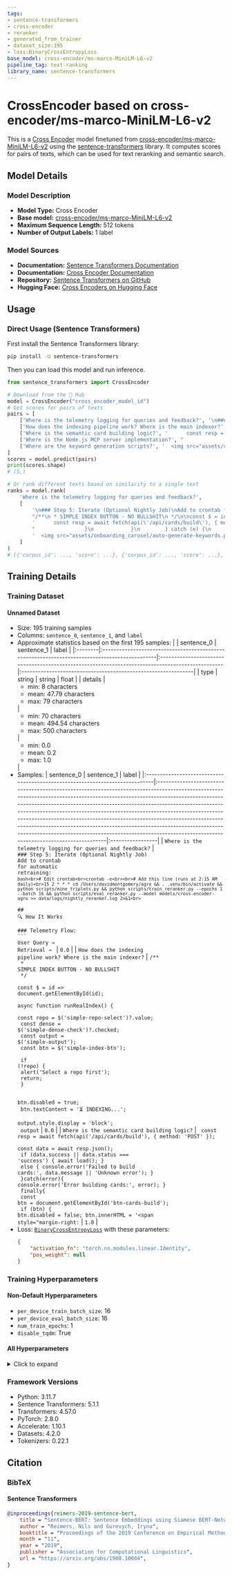 ```yaml
---
tags:
- sentence-transformers
- cross-encoder
- reranker
- generated_from_trainer
- dataset_size:195
- loss:BinaryCrossEntropyLoss
base_model: cross-encoder/ms-marco-MiniLM-L6-v2
pipeline_tag: text-ranking
library_name: sentence-transformers
---
```


# CrossEncoder based on cross-encoder/ms-marco-MiniLM-L6-v2

This is a [Cross Encoder](https://www.sbert.net/docs/cross_encoder/usage/usage.html) model finetuned from [cross-encoder/ms-marco-MiniLM-L6-v2](https://huggingface.co/cross-encoder/ms-marco-MiniLM-L6-v2) using the [sentence-transformers](https://www.SBERT.net) library. It computes scores for pairs of texts, which can be used for text reranking and semantic search.

## Model Details

### Model Description
- **Model Type:** Cross Encoder
- **Base model:** [cross-encoder/ms-marco-MiniLM-L6-v2](https://huggingface.co/cross-encoder/ms-marco-MiniLM-L6-v2) <!-- at revision c5ee24cb16019beea0893ab7796b1df96625c6b8 -->
- **Maximum Sequence Length:** 512 tokens
- **Number of Output Labels:** 1 label
<!-- - **Training Dataset:** Unknown -->
<!-- - **Language:** Unknown -->
<!-- - **License:** Unknown -->

### Model Sources

- **Documentation:** [Sentence Transformers Documentation](https://sbert.net)
- **Documentation:** [Cross Encoder Documentation](https://www.sbert.net/docs/cross_encoder/usage/usage.html)
- **Repository:** [Sentence Transformers on GitHub](https://github.com/UKPLab/sentence-transformers)
- **Hugging Face:** [Cross Encoders on Hugging Face](https://huggingface.co/models?library=sentence-transformers&other=cross-encoder)

## Usage

### Direct Usage (Sentence Transformers)

First install the Sentence Transformers library:

```bash
pip install -U sentence-transformers
```

Then you can load this model and run inference.
```python
from sentence_transformers import CrossEncoder

# Download from the 🤗 Hub
model = CrossEncoder("cross_encoder_model_id")
# Get scores for pairs of texts
pairs = [
    ['Where is the telemetry logging for queries and feedback?', '\n### Step 5: Iterate (Optional Nightly Job)\nAdd to crontab for automatic retraining:\n```bash\n# Edit crontab\ncrontab -e\n\n# Add this line (runs at 2:15 AM daily)\n15 2 * * * cd /Users/davidmontgomery/agro && . .venv/bin/activate && python scripts/mine_triplets.py && python scripts/train_reranker.py --epochs 1 --batch 16 && python scripts/eval_reranker.py --model models/cross-encoder-agro >> data/logs/nightly_reranker.log 2>&1\n```\n\n## 🔍 How It Works\n\n### Telemetry Flow:\n```\nUser Query → Retrieval → '],
    ['How does the indexing pipeline work? Where is the main indexer?', "/**\n * SIMPLE INDEX BUTTON - NO BULLSHIT\n */\n\nconst $ = id => document.getElementById(id);\n\nasync function runRealIndex() {\n    const repo = $('simple-repo-select')?.value;\n    const dense = $('simple-dense-check')?.checked;\n    const output = $('simple-output');\n    const btn = $('simple-index-btn');\n    \n    if (!repo) {\n        alert('Select a repo first');\n        return;\n    }\n    \n    btn.disabled = true;\n    btn.textContent = '⏳ INDEXING...';\n    output.style.display = 'block';\n    output"],
    ['Where is the semantic card building logic?', '      const resp = await fetch(api(\'/api/cards/build\'), { method: \'POST\' });\n      const data = await resp.json();\n      if (data.success || data.status === \'success\') { await load(); }\n      else { console.error(\'Failed to build cards:\', data.message || \'Unknown error\'); }\n    }catch(error){ console.error(\'Error building cards:\', error); }\n    finally{\n      const btn = document.getElementById(\'btn-cards-build\');\n      if (btn) { btn.disabled = false; btn.innerHTML = \'<span style="margin-right:'],
    ['Where is the Node.js MCP server implementation?', "                }\n            }\n        } catch (e) {\n            if (outputEl) outputEl.textContent = `✗ Error: ${e.message}`;\n            \n            if (window.showStatus) {\n                window.showStatus(`stdio MCP test failed: ${e.message}`, 'error');\n            }\n        } finally {\n            if (btn) btn.disabled = false;\n        }\n    }\n\n    /**\n     * Initialize MCP server management UI\n     */\n    function initMCPServerUI() {\n        // Bind HTTP server buttons\n        const btn"],
    ['Where are the keyword generation scripts?', '  <img src="assets/onboarding_carosel/auto-generate-keywords.png" alt="Auto-Generate Keywords" />\n</a>\n\nThe `scripts/` folder contains tools to analyze your codebase and generate optimal configurations:\n\n```bash\ncd /path/to/agro/scripts\n\n# Analyze a repo to find important keywords\npython analyze_keywords.py /path/to/your/agro\n\n# Enhanced version with more insights\npython analyze_keywords_v2.py /path/to/your/agro\n\n# Output shows:\n\n\n# - Most common file types\n\n\n# - Directory structure\n\n\n# - Sugges'],
]
scores = model.predict(pairs)
print(scores.shape)
# (5,)

# Or rank different texts based on similarity to a single text
ranks = model.rank(
    'Where is the telemetry logging for queries and feedback?',
    [
        '\n### Step 5: Iterate (Optional Nightly Job)\nAdd to crontab for automatic retraining:\n```bash\n# Edit crontab\ncrontab -e\n\n# Add this line (runs at 2:15 AM daily)\n15 2 * * * cd /Users/davidmontgomery/agro && . .venv/bin/activate && python scripts/mine_triplets.py && python scripts/train_reranker.py --epochs 1 --batch 16 && python scripts/eval_reranker.py --model models/cross-encoder-agro >> data/logs/nightly_reranker.log 2>&1\n```\n\n## 🔍 How It Works\n\n### Telemetry Flow:\n```\nUser Query → Retrieval → ',
        "/**\n * SIMPLE INDEX BUTTON - NO BULLSHIT\n */\n\nconst $ = id => document.getElementById(id);\n\nasync function runRealIndex() {\n    const repo = $('simple-repo-select')?.value;\n    const dense = $('simple-dense-check')?.checked;\n    const output = $('simple-output');\n    const btn = $('simple-index-btn');\n    \n    if (!repo) {\n        alert('Select a repo first');\n        return;\n    }\n    \n    btn.disabled = true;\n    btn.textContent = '⏳ INDEXING...';\n    output.style.display = 'block';\n    output",
        '      const resp = await fetch(api(\'/api/cards/build\'), { method: \'POST\' });\n      const data = await resp.json();\n      if (data.success || data.status === \'success\') { await load(); }\n      else { console.error(\'Failed to build cards:\', data.message || \'Unknown error\'); }\n    }catch(error){ console.error(\'Error building cards:\', error); }\n    finally{\n      const btn = document.getElementById(\'btn-cards-build\');\n      if (btn) { btn.disabled = false; btn.innerHTML = \'<span style="margin-right:',
        "                }\n            }\n        } catch (e) {\n            if (outputEl) outputEl.textContent = `✗ Error: ${e.message}`;\n            \n            if (window.showStatus) {\n                window.showStatus(`stdio MCP test failed: ${e.message}`, 'error');\n            }\n        } finally {\n            if (btn) btn.disabled = false;\n        }\n    }\n\n    /**\n     * Initialize MCP server management UI\n     */\n    function initMCPServerUI() {\n        // Bind HTTP server buttons\n        const btn",
        '  <img src="assets/onboarding_carosel/auto-generate-keywords.png" alt="Auto-Generate Keywords" />\n</a>\n\nThe `scripts/` folder contains tools to analyze your codebase and generate optimal configurations:\n\n```bash\ncd /path/to/agro/scripts\n\n# Analyze a repo to find important keywords\npython analyze_keywords.py /path/to/your/agro\n\n# Enhanced version with more insights\npython analyze_keywords_v2.py /path/to/your/agro\n\n# Output shows:\n\n\n# - Most common file types\n\n\n# - Directory structure\n\n\n# - Sugges',
    ]
)
# [{'corpus_id': ..., 'score': ...}, {'corpus_id': ..., 'score': ...}, ...]
```

<!--
### Direct Usage (Transformers)

<details><summary>Click to see the direct usage in Transformers</summary>

</details>
-->

<!--
### Downstream Usage (Sentence Transformers)

You can finetune this model on your own dataset.

<details><summary>Click to expand</summary>

</details>
-->

<!--
### Out-of-Scope Use

*List how the model may foreseeably be misused and address what users ought not to do with the model.*
-->

<!--
## Bias, Risks and Limitations

*What are the known or foreseeable issues stemming from this model? You could also flag here known failure cases or weaknesses of the model.*
-->

<!--
### Recommendations

*What are recommendations with respect to the foreseeable issues? For example, filtering explicit content.*
-->

## Training Details

### Training Dataset

#### Unnamed Dataset

* Size: 195 training samples
* Columns: <code>sentence_0</code>, <code>sentence_1</code>, and <code>label</code>
* Approximate statistics based on the first 195 samples:
  |         | sentence_0                                                                                    | sentence_1                                                                                       | label                                                         |
  |:--------|:----------------------------------------------------------------------------------------------|:-------------------------------------------------------------------------------------------------|:--------------------------------------------------------------|
  | type    | string                                                                                        | string                                                                                           | float                                                         |
  | details | <ul><li>min: 8 characters</li><li>mean: 47.79 characters</li><li>max: 79 characters</li></ul> | <ul><li>min: 70 characters</li><li>mean: 494.54 characters</li><li>max: 500 characters</li></ul> | <ul><li>min: 0.0</li><li>mean: 0.2</li><li>max: 1.0</li></ul> |
* Samples:
  | sentence_0                                                                   | sentence_1                                                                                                                                                                                                                                                                                                                                                                                                                                                                                                                                                                                    | label            |
  |:-----------------------------------------------------------------------------|:----------------------------------------------------------------------------------------------------------------------------------------------------------------------------------------------------------------------------------------------------------------------------------------------------------------------------------------------------------------------------------------------------------------------------------------------------------------------------------------------------------------------------------------------------------------------------------------------|:-----------------|
  | <code>Where is the telemetry logging for queries and feedback?</code>        | <code><br>### Step 5: Iterate (Optional Nightly Job)<br>Add to crontab for automatic retraining:<br>```bash<br># Edit crontab<br>crontab -e<br><br># Add this line (runs at 2:15 AM daily)<br>15 2 * * * cd /Users/davidmontgomery/agro && . .venv/bin/activate && python scripts/mine_triplets.py && python scripts/train_reranker.py --epochs 1 --batch 16 && python scripts/eval_reranker.py --model models/cross-encoder-agro >> data/logs/nightly_reranker.log 2>&1<br>```<br><br>## 🔍 How It Works<br><br>### Telemetry Flow:<br>```<br>User Query → Retrieval → </code>                | <code>0.0</code> |
  | <code>How does the indexing pipeline work? Where is the main indexer?</code> | <code>/**<br> * SIMPLE INDEX BUTTON - NO BULLSHIT<br> */<br><br>const $ = id => document.getElementById(id);<br><br>async function runRealIndex() {<br>    const repo = $('simple-repo-select')?.value;<br>    const dense = $('simple-dense-check')?.checked;<br>    const output = $('simple-output');<br>    const btn = $('simple-index-btn');<br>    <br>    if (!repo) {<br>        alert('Select a repo first');<br>        return;<br>    }<br>    <br>    btn.disabled = true;<br>    btn.textContent = '⏳ INDEXING...';<br>    output.style.display = 'block';<br>    output</code> | <code>0.0</code> |
  | <code>Where is the semantic card building logic?</code>                      | <code>      const resp = await fetch(api('/api/cards/build'), { method: 'POST' });<br>      const data = await resp.json();<br>      if (data.success \|\| data.status === 'success') { await load(); }<br>      else { console.error('Failed to build cards:', data.message \|\| 'Unknown error'); }<br>    }catch(error){ console.error('Error building cards:', error); }<br>    finally{<br>      const btn = document.getElementById('btn-cards-build');<br>      if (btn) { btn.disabled = false; btn.innerHTML = '<span style="margin-right:</code>                                    | <code>1.0</code> |
* Loss: [<code>BinaryCrossEntropyLoss</code>](https://sbert.net/docs/package_reference/cross_encoder/losses.html#binarycrossentropyloss) with these parameters:
  ```json
  {
      "activation_fn": "torch.nn.modules.linear.Identity",
      "pos_weight": null
  }
  ```

### Training Hyperparameters
#### Non-Default Hyperparameters

- `per_device_train_batch_size`: 16
- `per_device_eval_batch_size`: 16
- `num_train_epochs`: 1
- `disable_tqdm`: True

#### All Hyperparameters
<details><summary>Click to expand</summary>

- `overwrite_output_dir`: False
- `do_predict`: False
- `eval_strategy`: no
- `prediction_loss_only`: True
- `per_device_train_batch_size`: 16
- `per_device_eval_batch_size`: 16
- `per_gpu_train_batch_size`: None
- `per_gpu_eval_batch_size`: None
- `gradient_accumulation_steps`: 1
- `eval_accumulation_steps`: None
- `torch_empty_cache_steps`: None
- `learning_rate`: 5e-05
- `weight_decay`: 0.0
- `adam_beta1`: 0.9
- `adam_beta2`: 0.999
- `adam_epsilon`: 1e-08
- `max_grad_norm`: 1
- `num_train_epochs`: 1
- `max_steps`: -1
- `lr_scheduler_type`: linear
- `lr_scheduler_kwargs`: {}
- `warmup_ratio`: 0.0
- `warmup_steps`: 0
- `log_level`: passive
- `log_level_replica`: warning
- `log_on_each_node`: True
- `logging_nan_inf_filter`: True
- `save_safetensors`: True
- `save_on_each_node`: False
- `save_only_model`: False
- `restore_callback_states_from_checkpoint`: False
- `no_cuda`: False
- `use_cpu`: False
- `use_mps_device`: False
- `seed`: 42
- `data_seed`: None
- `jit_mode_eval`: False
- `bf16`: False
- `fp16`: False
- `fp16_opt_level`: O1
- `half_precision_backend`: auto
- `bf16_full_eval`: False
- `fp16_full_eval`: False
- `tf32`: None
- `local_rank`: 0
- `ddp_backend`: None
- `tpu_num_cores`: None
- `tpu_metrics_debug`: False
- `debug`: []
- `dataloader_drop_last`: False
- `dataloader_num_workers`: 0
- `dataloader_prefetch_factor`: None
- `past_index`: -1
- `disable_tqdm`: True
- `remove_unused_columns`: True
- `label_names`: None
- `load_best_model_at_end`: False
- `ignore_data_skip`: False
- `fsdp`: []
- `fsdp_min_num_params`: 0
- `fsdp_config`: {'min_num_params': 0, 'xla': False, 'xla_fsdp_v2': False, 'xla_fsdp_grad_ckpt': False}
- `fsdp_transformer_layer_cls_to_wrap`: None
- `accelerator_config`: {'split_batches': False, 'dispatch_batches': None, 'even_batches': True, 'use_seedable_sampler': True, 'non_blocking': False, 'gradient_accumulation_kwargs': None}
- `parallelism_config`: None
- `deepspeed`: None
- `label_smoothing_factor`: 0.0
- `optim`: adamw_torch_fused
- `optim_args`: None
- `adafactor`: False
- `group_by_length`: False
- `length_column_name`: length
- `project`: huggingface
- `trackio_space_id`: trackio
- `ddp_find_unused_parameters`: None
- `ddp_bucket_cap_mb`: None
- `ddp_broadcast_buffers`: False
- `dataloader_pin_memory`: True
- `dataloader_persistent_workers`: False
- `skip_memory_metrics`: True
- `use_legacy_prediction_loop`: False
- `push_to_hub`: False
- `resume_from_checkpoint`: None
- `hub_model_id`: None
- `hub_strategy`: every_save
- `hub_private_repo`: None
- `hub_always_push`: False
- `hub_revision`: None
- `gradient_checkpointing`: False
- `gradient_checkpointing_kwargs`: None
- `include_inputs_for_metrics`: False
- `include_for_metrics`: []
- `eval_do_concat_batches`: True
- `fp16_backend`: auto
- `push_to_hub_model_id`: None
- `push_to_hub_organization`: None
- `mp_parameters`: 
- `auto_find_batch_size`: False
- `full_determinism`: False
- `torchdynamo`: None
- `ray_scope`: last
- `ddp_timeout`: 1800
- `torch_compile`: False
- `torch_compile_backend`: None
- `torch_compile_mode`: None
- `include_tokens_per_second`: False
- `include_num_input_tokens_seen`: no
- `neftune_noise_alpha`: None
- `optim_target_modules`: None
- `batch_eval_metrics`: False
- `eval_on_start`: False
- `use_liger_kernel`: False
- `liger_kernel_config`: None
- `eval_use_gather_object`: False
- `average_tokens_across_devices`: True
- `prompts`: None
- `batch_sampler`: batch_sampler
- `multi_dataset_batch_sampler`: proportional
- `router_mapping`: {}
- `learning_rate_mapping`: {}

</details>

### Framework Versions
- Python: 3.11.7
- Sentence Transformers: 5.1.1
- Transformers: 4.57.0
- PyTorch: 2.8.0
- Accelerate: 1.10.1
- Datasets: 4.2.0
- Tokenizers: 0.22.1

## Citation

### BibTeX

#### Sentence Transformers
```bibtex
@inproceedings{reimers-2019-sentence-bert,
    title = "Sentence-BERT: Sentence Embeddings using Siamese BERT-Networks",
    author = "Reimers, Nils and Gurevych, Iryna",
    booktitle = "Proceedings of the 2019 Conference on Empirical Methods in Natural Language Processing",
    month = "11",
    year = "2019",
    publisher = "Association for Computational Linguistics",
    url = "https://arxiv.org/abs/1908.10084",
}
```

<!--
## Glossary

*Clearly define terms in order to be accessible across audiences.*
-->

<!--
## Model Card Authors

*Lists the people who create the model card, providing recognition and accountability for the detailed work that goes into its construction.*
-->

<!--
## Model Card Contact

*Provides a way for people who have updates to the Model Card, suggestions, or questions, to contact the Model Card authors.*
-->